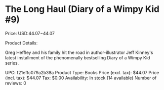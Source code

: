 # The Long Haul (Diary of a Wimpy Kid #9)

Price: USD:$44.07-$44.07

Product Details:

Greg Heffley and his family hit the road in author-illustrator Jeff Kinney's latest installment of the phenomenally bestselling Diary of a Wimpy Kid series.

UPC: f21effc079a2b38a
Product Type: Books
Price (excl. tax): $44.07
Price (incl. tax): $44.07
Tax: $0.00
Availability: In stock (14 available)
Number of reviews: 0